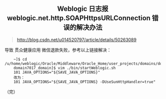 ## <center>Weblogic 日志报 weblogic.net.http.SOAPHttpsURLConnection 错误的解决办法</center>

> <http://blog.csdn.net/u014520797/article/details/50263089>

导致 贯众健康应用 微信退款失败，参考以上链接解决：

```
    ~]$ cd /u/home/weblogic/Oracle/Middleware/Oracle_Home/user_projects/domains/domain7017_domain
    domain7017_domain]$ vim ./bin/startWeblogic.sh
    101 JAVA_OPTIONS="${SAVE_JAVA_OPTIONS}"
    改为：
    101 JAVA_OPTIONS="${SAVE_JAVA_OPTIONS} -DUseSunHttpHandler=true"
```

（完）